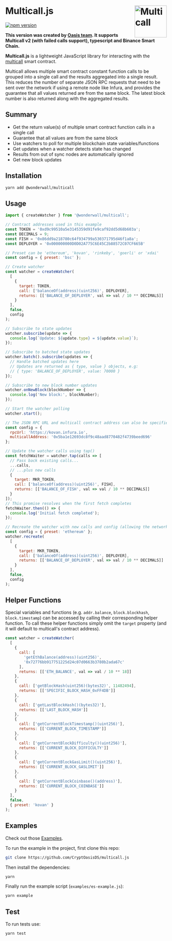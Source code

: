 # Multicall.js <img width="100" align="right" alt="Multicall" src="https://user-images.githubusercontent.com/304108/55666937-320cb180-5888-11e9-907b-48ba66150523.png" />

[![npm version](https://img.shields.io/npm/v/@wonderwall/multicall.svg?style=flat-square)](https://www.npmjs.com/package/@wonderwall/multicall)

**This version was created by [Oasis team](https://wonderwall.finance). It supports Multicall v2 (with failed calls support), typescript and Binance Smart Chain.**

**Multicall.js** is a lightweight JavaScript library for interacting with the [multicall](https://github.com/makerdao/multicall) smart contract.

Multicall allows multiple smart contract constant function calls to be grouped into a single call and the results aggregated into a single result. This reduces the number of separate JSON RPC requests that need to be sent over the network if using a remote node like Infura, and provides the guarantee that all values returned are from the same block. The latest block number is also returned along with the aggregated results.

## Summary

- Get the return value(s) of multiple smart contract function calls in a single call
- Guarantee that all values are from the same block
- Use watchers to poll for multiple blockchain state variables/functions
- Get updates when a watcher detects state has changed
- Results from out of sync nodes are automatically ignored
- Get new block updates

## Installation

```bash
yarn add @wonderwall/multicall
```

## Usage

```javascript
import { createWatcher } from '@wonderwall/multicall';

// Contract addresses used in this example
const TOKEN = '0xd9c99510a5e3145359d91fe9caf92dd5d68b603a';
const DECIMALS = 9;
const FISH = '0x86dd9a218780c64f934799a530371795d46f1a8a';
const DEPLOYER = '0x000000000D0D02A775C6E45C2b88572C07CF665B'

// Preset can be 'ethereum', 'kovan', 'rinkeby', 'goerli' or 'xdai'
const config = { preset: 'bsc' };

// Create watcher
const watcher = createWatcher(
  [
    {
      target: TOKEN,
      call: ['balanceOf(address)(uint256)', DEPLOYER],
      returns: [['BALANCE_OF_DEPLOYER', val => val / 10 ** DECIMALS]]
    }
  ],
  false,
  config
);

// Subscribe to state updates
watcher.subscribe(update => {
  console.log(`Update: ${update.type} = ${update.value}`);
});

// Subscribe to batched state updates
watcher.batch().subscribe(updates => {
  // Handle batched updates here
  // Updates are returned as { type, value } objects, e.g:
  // { type: 'BALANCE_OF_DEPLOYER', value: 70000 }
});

// Subscribe to new block number updates
watcher.onNewBlock(blockNumber => {
  console.log('New block:', blockNumber);
});

// Start the watcher polling
watcher.start();
```

```javascript
// The JSON RPC URL and multicall contract address can also be specified in the config:
const config = {
  rpcUrl: 'https://kovan.infura.io',
  multicallAddress: '0x5ba1e12693dc8f9c48aad8770482f4739beed696'
};
```

```javascript
// Update the watcher calls using tap()
const fetchWaiter = watcher.tap(calls => [
  // Pass back existing calls...
  ...calls,
  // ...plus new calls
  {
    target: MKR_TOKEN,
    call: ['balanceOf(address)(uint256)', FISH],
    returns: [['BALANCE_OF_FISH', val => val / 10 ** DECIMALS]]
  }
]);
// This promise resolves when the first fetch completes
fetchWaiter.then(() => {
  console.log('Initial fetch completed');
});
```

```javascript
// Recreate the watcher with new calls and config (allowing the network to be changed)
const config = { preset: 'ethereum' };
watcher.recreate(
  [
    {
      target: MKR_TOKEN,
      call: ['balanceOf(address)(uint256)', DEPLOYER],
      returns: [['BALANCE_OF_DEPLOYER', val => val / 10 ** DECIMALS]]
    }
  ],
  false,
  config
);
```

## Helper Functions
Special variables and functions (e.g. `addr.balance`, `block.blockhash`, `block.timestamp`) can be accessed by calling their corresponding helper function.
To call these helper functions simply omit the `target` property (and it will default to multicall's contract address).
```javascript
const watcher = createWatcher(
  [
    {
      call: [
        'getEthBalance(address)(uint256)', 
        '0x72776bb917751225d24c07d0663b3780b2ada67c'
      ],
      returns: [['ETH_BALANCE', val => val / 10 ** 18]]
    },
    {
      call: ['getBlockHash(uint256)(bytes32)', 11482494],
      returns: [['SPECIFIC_BLOCK_HASH_0xFF4DB']]
    },
    {
      call: ['getLastBlockHash()(bytes32)'],
      returns: [['LAST_BLOCK_HASH']]
    },
    {
      call: ['getCurrentBlockTimestamp()(uint256)'],
      returns: [['CURRENT_BLOCK_TIMESTAMP']]
    },
    {
      call: ['getCurrentBlockDifficulty()(uint256)'],
      returns: [['CURRENT_BLOCK_DIFFICULTY']]
    },
    {
      call: ['getCurrentBlockGasLimit()(uint256)'],
      returns: [['CURRENT_BLOCK_GASLIMIT']]
    },
    {
      call: ['getCurrentBlockCoinbase()(address)'],
      returns: [['CURRENT_BLOCK_COINBASE']]
    }
  ],
  false,
  { preset: 'kovan' }
);
```

## Examples

Check out those [Examples](https://github.com/CryptOasisDS/multicall.js/tree/master/examples).

To run the example in the project, first clone this repo:

```bash
git clone https://github.com/CryptOasisDS/multicall.js
```

Then install the dependencies:

```bash
yarn
```

Finally run the example script (`examples/es-example.js`):

```bash
yarn example
```

## Test

To run tests use:

```bash
yarn test
```
